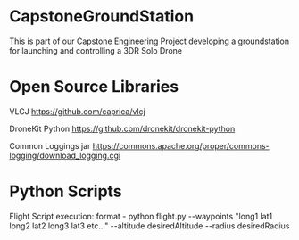 # CapstoneGroundStation
This is part of our Capstone Engineering Project developing a groundstation for launching and controlling a 3DR Solo Drone


# Open Source Libraries

VLCJ
https://github.com/caprica/vlcj

DroneKit Python
https://github.com/dronekit/dronekit-python

Common Loggings jar
https://commons.apache.org/proper/commons-logging/download_logging.cgi

# Python Scripts

Flight Script execution:
format - python flight.py --waypoints "long1 lat1 long2 lat2 long3 lat3 etc..." --altitude desiredAltitude --radius desiredRadius




